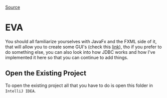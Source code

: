 [Source](https://github.com/vadimstasiev/JavaFX_Template)

# EVA
You should all familiarize yourselves with JavaFx and the FXML side of it, that will allow you to create some GUI's (check this [link](../Learning_Resources/JavaFx)), tho if you prefer to do something else, you can also look into how JDBC works and how I've implemented it here so that you can continue to add things.


## Open the Existing Project
To open the existing project all that you have to do is open this folder in `IntelliJ IDEA`.
